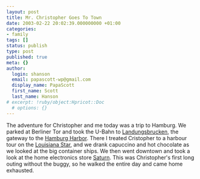 ```yaml
---
layout: post
title: Mr. Christopher Goes To Town
date: 2003-02-22 20:02:39.000000000 +01:00
categories:
- family
tags: []
status: publish
type: post
published: true
meta: {}
author:
  login: shanson
  email: papascott-wp@gmail.com
  display_name: PapaScott
  first_name: Scott
  last_name: Hanson
# excerpt: !ruby/object:Hpricot::Doc
  # options: {}
---
```

<p>The adventure for Christopher and me today was a trip to Hamburg. We parked at Berliner Tor and took the U-Bahn to <a href="http://www.landungsbruecken.de/hamburg.htm">Landungsbrucken</a>, the gateway to the <a href="http://www.hafen-hamburg.de/html-engl/home.htm">Hamburg Harbor</a>. There I treated Cristopher to a harbour tour on the <a href="http://www.louisiana-star-hamburg.de/">Louisiana Star</a>, and we drank capuccino and hot chocolate as we looked at the big container ships. We then went downtown and took a look at the home electronics store <a href="http://www.saturn.de/">Saturn</a>. This was Christopher's first long outing without the buggy, so he walked the entire day and came home exhausted.</p>
